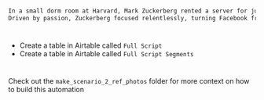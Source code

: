 #

```txt - Script 3
In a small dorm room at Harvard, Mark Zuckerberg rented a server for just $85 a month, coding Facebook himself. His philosophy was simple: ‘Don’t build services just for money. Earn money to build better services.’
Driven by passion, Zuckerberg focused relentlessly, turning Facebook from a dorm-room idea into a worldwide platform.
```

#

- Create a table in Airtable called `Full Script`
- Create a table in Airtable called `Full Script Segments`

#

Check out the `make_scenario_2_ref_photos` folder for more context on how to build this automation